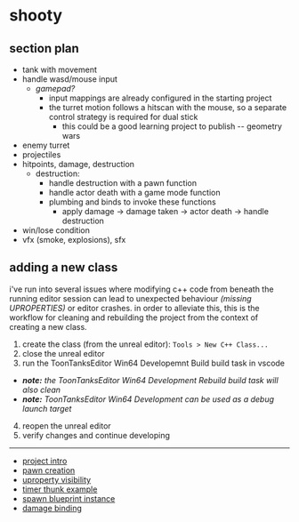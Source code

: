 shooty
======

section plan
------------

- tank with movement
- handle wasd/mouse input
  - _gamepad?_
    - input mappings are already configured in the starting project
    - the turret motion follows a hitscan with the mouse, so a separate control strategy
      is required for dual stick
      - this could be a good learning project to publish -- geometry wars
- enemy turret
- projectiles
- hitpoints, damage, destruction
  + destruction:
    * handle destruction with a pawn function
    * handle actor death with a game mode function
    * plumbing and binds to invoke these functions
      - apply damage -> damage taken -> actor death -> handle destruction
- win/lose condition
- vfx (smoke, explosions), sfx

adding a new class
------------------

i've run into several issues where modifying c++ code from beneath the running editor
session can lead to unexpected behaviour _(missing UPROPERTIES)_ or editor crashes. in
order to alleviate this, this is the workflow for cleaning and rebuilding the project from
the context of creating a new class.

1. create the class (from the unreal editor): `Tools > New C++ Class...`
2. close the unreal editor
3. run the ToonTanksEditor Win64 Developemnt Build build task in vscode
  - _**note:** the ToonTanksEditor Win64 Development Rebuild build task will also clean_
  - _**note:** ToonTanksEditor Win64 Development can be used as a debug launch target_
4. reopen the unreal editor
5. verify changes and continue developing

---

- [project intro](https://www.gamedev.tv/courses/1638644/lectures/39207713)
- [pawn creation](https://www.gamedev.tv/courses/1638644/lectures/39208409)
- [uproperty visibility](https://www.gamedev.tv/courses/1638644/lectures/39256795)
- [timer thunk example](https://www.gamedev.tv/courses/1638644/lectures/39274348)
- [spawn blueprint instance](https://www.gamedev.tv/courses/1638644/lectures/39274364)
- [damage binding](https://www.gamedev.tv/courses/1638644/lectures/39275429)
